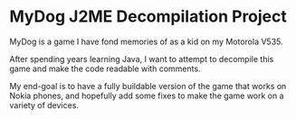 # MyDog J2ME Decompilation Project

MyDog is a game I have fond memories of as a kid on my Motorola V535. 

After spending years learning Java, I want to attempt to decompile this game and make the code readable with comments. 

My end-goal is to have a fully buildable version of the game that works on Nokia phones, and hopefully add some fixes to make the game work on a variety of devices.
